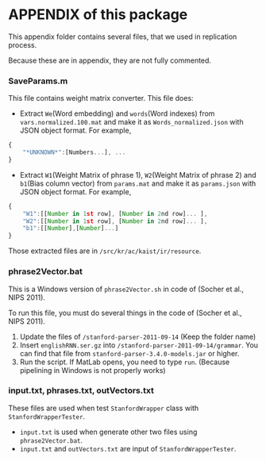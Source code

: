 # APPENDIX of this package

This appendix folder contains several files, that we used in replication process.

Because these are in appendix, they are not fully commented.

### SaveParams.m
This file contains weight matrix converter. This file does:

- Extract `We`(Word embedding) and `words`(Word indexes) from `vars.normalized.100.mat` and make it as `Words_normalized.json` with JSON object format.
For example,

```javascript
{
	"*UNKNOWN*":[Numbers...], ...
}
```

- Extract `W1`(Weight Matrix of phrase 1), `W2`(Weight Matrix of phrase 2) and `b1`(Bias column vector) from `params.mat` and make it as `params.json` with JSON object format.
For example,

```javascript
{
	"W1":[[Number in 1st row], [Number in 2nd row]... ],
	"W2":[[Number in 1st row], [Number in 2nd row]... ],
	"b1":[[Number],[Number]...]
}
```

Those extracted files are in `/src/kr/ac/kaist/ir/resource`.

### phrase2Vector.bat

This is a Windows version of `phrase2Vector.sh` in code of (Socher et al., NIPS 2011).

To run this file, you must do several things in the code of (Socher et al., NIPS 2011).

1. Update the files of `/stanford-parser-2011-09-14` (Keep the folder name)
2. Insert `englishRNN.ser.gz` into `/stanford-parser-2011-09-14/grammar`. You can find that file from `stanford-parser-3.4.0-models.jar` or higher.
3. Run the script. If MatLab opens, you need to type `run`. (Because pipelining in Windows is not properly works)

### input.txt, phrases.txt, outVectors.txt

These files are used when test `StanfordWrapper` class with `StanfordWrapperTester`.

- `input.txt` is used when generate other two files using `phrase2Vector.bat`.
- `input.txt` and `outVectors.txt` are input of `StanfordWrapperTester`.